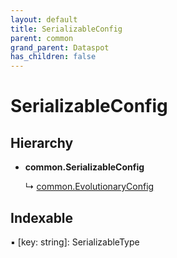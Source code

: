 ```yaml
---
layout: default
title: SerializableConfig
parent: common
grand_parent: Dataspot
has_children: false
---
```


# SerializableConfig

## Hierarchy

* **common.SerializableConfig**

  ↳ [common.EvolutionaryConfig](common_evolutionaryconfig)

## Indexable

▪ [key: string]: SerializableType
